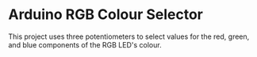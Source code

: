 # Arduino RGB Colour Selector

This project uses three potentiometers to select values for the red, green, and blue components of the RGB LED's colour.
